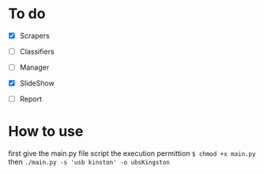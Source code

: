 # To do
- [x] Scrapers
- [ ] Classifiers
- [ ] Manager

- [x] SlideShow
- [ ] Report

# How to use
first give the main.py file script the execution permittion
`$ chmod +x main.py`
then 
`./main.py -s 'usb kinston' -o ubsKingston`

    
    
